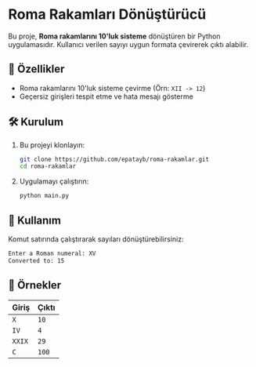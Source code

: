 # Roma Rakamları Dönüştürücü

Bu proje, **Roma rakamlarını 10'luk sisteme** dönüştüren bir Python uygulamasıdır. Kullanıcı verilen sayıyı uygun formata çevirerek çıktı alabilir.

## 🚀 Özellikler
- Roma rakamlarını 10'luk sisteme çevirme (Örn: `XII -> 12`)
- Geçersiz girişleri tespit etme ve hata mesajı gösterme

## 🛠️ Kurulum
1. Bu projeyi klonlayın:
   ```bash
   git clone https://github.com/epatayb/roma-rakamlar.git
   cd roma-rakamlar
   ```
2. Uygulamayı çalıştırın:
   ```bash
   python main.py
   ```

## 📌 Kullanım
Komut satırında çalıştırarak sayıları dönüştürebilirsiniz:
```bash
Enter a Roman numeral: XV
Converted to: 15
```

## 📝 Örnekler
| Giriş | Çıktı |
|-------|------|
| `X`   | `10` |
| `IV`  | `4`  |
| `XXIX`  | `29` |
| `C` | `100`  |
